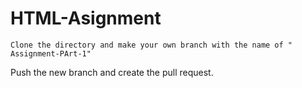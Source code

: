 # HTML-Asignment

```
Clone the directory and make your own branch with the name of " Assignment-PArt-1"
```
Push the new branch and create the pull request.

